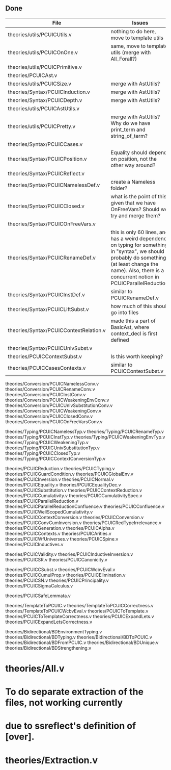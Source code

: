 Done
----------------------------------------------------------------

File | Issues
-----| -----------------------------
theories/utils/PCUICUtils.v | nothing to do here, move to template utils
theories/utils/PCUICOnOne.v | same, move to template utils (merge with All_Forall?)
theories/utils/PCUICPrimitive.v |
theories/PCUICAst.v |
theories/utils/PCUICSize.v | merge with AstUtils?
theories/Syntax/PCUICInduction.v | merge with AstUtils?
theories/Syntax/PCUICDepth.v | merge with AstUtils?
theories/utils/PCUICAstUtils.v |
theories/utils/PCUICPretty.v | merge with AstUtils? Why do we have print_term and string_of_term?
theories/Syntax/PCUICCases.v |
theories/Syntax/PCUICPosition.v | Equality should depend on position, not the other way around?
theories/Syntax/PCUICReflect.v |
theories/Syntax/PCUICNamelessDef.v | create a Nameless folder?
theories/Syntax/PCUICClosed.v | what is the point of this given that we have OnFreeVars? Should we try and merge them?
theories/Syntax/PCUICOnFreeVars.v |
theories/Syntax/PCUICRenameDef.v | this is only 60 lines, and has a weird dependency on typing for something in "syntax", we should probably do something (at least change the name). Also, there is a concurrent notion in PCUICParallelReduction.
theories/Syntax/PCUICInstDef.v | similar to PCUICRenameDef.v
theories/Syntax/PCUICLiftSubst.v | how much of this should go into files 
theories/Syntax/PCUICContextRelation.v | made this a part of BasicAst, where context_decl is first defined
theories/Syntax/PCUICUnivSubst.v | 
theories/PCUICContextSubst.v | Is this worth keeping?
theories/PCUICCasesContexts.v | similar to PCUICContextSubst.v


theories/Conversion/PCUICNamelessConv.v
theories/Conversion/PCUICRenameConv.v
theories/Conversion/PCUICInstConv.v
theories/Conversion/PCUICWeakeningEnvConv.v
theories/Conversion/PCUICUnivSubstitutionConv.v
theories/Conversion/PCUICWeakeningConv.v
theories/Conversion/PCUICClosedConv.v
theories/Conversion/PCUICOnFreeVarsConv.v

theories/Typing/PCUICNamelessTyp.v
theories/Typing/PCUICRenameTyp.v
theories/Typing/PCUICInstTyp.v
theories/Typing/PCUICWeakeningEnvTyp.v
theories/Typing/PCUICWeakeningTyp.v
theories/Typing/PCUICUnivSubstitutionTyp.v
theories/Typing/PCUICClosedTyp.v
theories/Typing/PCUICContextConversionTyp.v

theories/PCUICReduction.v
theories/PCUICTyping.v
theories/PCUICGuardCondition.v
theories/PCUICGlobalEnv.v
theories/PCUICInversion.v
theories/PCUICNormal.v
theories/PCUICEquality.v
theories/PCUICEqualityDec.v
theories/PCUICSubstitution.v
theories/PCUICContextReduction.v
theories/PCUICCumulativity.v
theories/PCUICCumulativitySpec.v
theories/PCUICParallelReduction.v
theories/PCUICParallelReductionConfluence.v
theories/PCUICConfluence.v
theories/PCUICWellScopedCumulativity.v
theories/PCUICContextConversion.v
theories/PCUICConversion.v
theories/PCUICConvCumInversion.v
theories/PCUICRedTypeIrrelevance.v
theories/PCUICGeneration.v
theories/PCUICAlpha.v
theories/PCUICContexts.v
theories/PCUICArities.v
theories/PCUICWfUniverses.v
theories/PCUICSpine.v
theories/PCUICInductives.v

theories/PCUICValidity.v
theories/PCUICInductiveInversion.v
theories/PCUICSR.v
theories/PCUICCanonicity.v

theories/PCUICCSubst.v
theories/PCUICWcbvEval.v
theories/PCUICCumulProp.v
theories/PCUICElimination.v
theories/PCUICSN.v
theories/PCUICPrincipality.v
theories/PCUICSigmaCalculus.v

theories/PCUICSafeLemmata.v

theories/TemplateToPCUIC.v
theories/TemplateToPCUICCorrectness.v
theories/TemplateToPCUICWcbvEval.v
theories/PCUICToTemplate.v
theories/PCUICToTemplateCorrectness.v
theories/PCUICExpandLets.v
theories/PCUICExpandLetsCorrectness.v

theories/Bidirectional/BDEnvironmentTyping.v
theories/Bidirectional/BDTyping.v
theories/Bidirectional/BDToPCUIC.v
theories/Bidirectional/BDFromPCUIC.v
theories/Bidirectional/BDUnique.v
theories/Bidirectional/BDStrengthening.v

# theories/All.v

# To do separate extraction of the files, not working currently
# due to ssreflect's definition of [over].
# theories/Extraction.v
